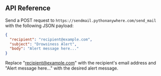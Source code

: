 ## API Reference

Send a POST request to `https://sendmail.pythonanywhere.com/send_mail` with the following JSON payload:
```json
{
  "recipient": "recipient@example.com",
  "subject": "Drowsiness Alert",
  "body": "Alert message here..."
}
```
Replace "recipient@example.com" with the recipient's email address and "Alert message here..." with the desired alert message.
